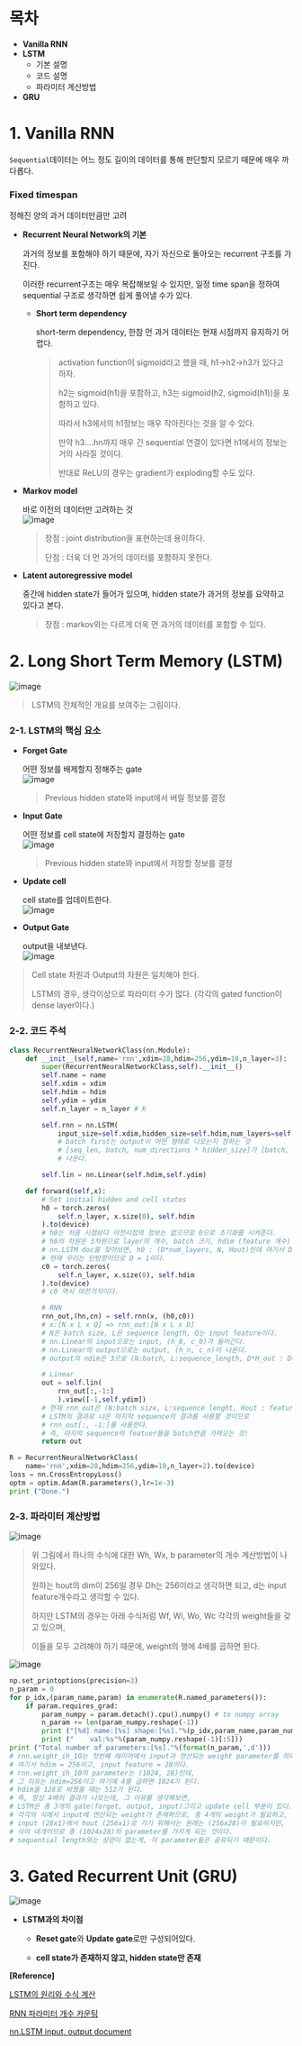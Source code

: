 # 목차

- **Vanilla RNN**
- **LSTM**
  - 기본 설명
  - 코드 설명
  - 파라미터 계산방법
- **GRU**

# 1. Vanilla RNN

`Sequential`데이터는 어느 정도 길이의 데이터를 통해 판단할지 모르기 때문에 매우 까다롭다. 

### Fixed timespan

정해진 양의 과거 데이터만큼만 고려

- **Recurrent Neural Network의 기본**

  과거의 정보를 포함해야 하기 때문에, 자기 자신으로 돌아오는 recurrent 구조를 가진다. 

  이러한 recurrent구조는 매우 복잡해보일 수 있지만, 일정 time span을 정하여 sequential 구조로 생각하면 쉽게 풀어낼 수가 있다. 

  - **Short term dependency**

    short-term dependency, 한참 먼 과거 데이터는 현재 시점까지 유지하기 어렵다. 

    > activation function이 sigmoid라고 했을 때, h1->h2->h3가 있다고 하자.
    >
    > h2는 sigmoid(h1)을 포함하고, h3는 sigmoid(h2, sigmoid(h1))을 포함하고 있다. 
    >
    > 따라서 h3에서의 h1정보는 매우 작아진다는 것을 알 수 있다. 
    >
    > 만약 h3....hn까지 매우 긴 sequential 연결이 있다면 h1에서의 정보는 거의 사라질 것이다. 
    >
    > 반대로 ReLU의 경우는 gradient가 exploding할 수도 있다.

- **Markov model**

  바로 이전의 데이터만 고려하는 것  
  ![image](https://user-images.githubusercontent.com/71866756/152985675-d118cf62-b92d-4546-95eb-020c710d49e7.png)  

  > 장점 : joint distribution을 표현하는데 용이하다. 
  >
  > 단점 : 더욱 더 먼 과거의 데이터를 포함하지 못한다. 

- **Latent autoregressive model**

  중간에 hidden state가 들어가 있으며, hidden state가 과거의 정보를 요약하고 있다고 본다. 

  > 장점 : markov와는 다르게 더욱 먼 과거의 데이터를 포함할 수 있다. 



# 2. Long Short Term Memory (LSTM)

![image](https://user-images.githubusercontent.com/71866756/152985722-bb7fa849-a5b3-4a2b-aeb0-9b3e0b536d4d.png)

> LSTM의 전체적인 개요를 보여주는 그림이다. 

### 2-1. LSTM의 핵심 요소

- **Forget Gate**

  어떤 정보를 배제할지 정해주는 gate  
  ![image](https://user-images.githubusercontent.com/71866756/152985750-2b76ca3f-7c5e-4bc6-b973-8af786163c47.png)  

  > Previous hidden state와 input에서 버릴 정보를 결정

- **Input Gate**

  어떤 정보를 cell state에 저장할지 결정하는 gate  
  ![image](https://user-images.githubusercontent.com/71866756/152985777-00b205cc-b9a2-42ad-9aeb-a6abb1248d87.png)  

  > Previous hidden state와 input에서 저장할 정보를 결정

- **Update cell**

  cell state를 업데이트한다.  
  ![image](https://user-images.githubusercontent.com/71866756/152985832-a2c29319-c156-44a5-b9a9-4723b634f667.png)  

- **Output Gate**

  output을 내보낸다.   
  ![image](https://user-images.githubusercontent.com/71866756/152985869-384521c0-8039-4053-aea0-e3f7a0a9129b.png)  

> Cell state 차원과 Output의 차원은 일치해야 한다. 
>
> LSTM의 경우, 생각이상으로 파라미터 수가 많다. (각각의 gated function이 dense layer이다.)

### 2-2. 코드 주석

```python
class RecurrentNeuralNetworkClass(nn.Module):
    def __init__(self,name='rnn',xdim=28,hdim=256,ydim=10,n_layer=3):
        super(RecurrentNeuralNetworkClass,self).__init__()
        self.name = name
        self.xdim = xdim
        self.hdim = hdim
        self.ydim = ydim
        self.n_layer = n_layer # K

        self.rnn = nn.LSTM(
            input_size=self.xdim,hidden_size=self.hdim,num_layers=self.n_layer,batch_first=True)
            # batch first는 output이 어떤 형태로 나오는지 정하는 것
            # [seq_len, batch, num_directions * hidden_size]가 [batch, seq_len, num_directions * hidden_size]로
            # 나온다. 

        self.lin = nn.Linear(self.hdim,self.ydim)

    def forward(self,x):
        # Set initial hidden and cell states 
        h0 = torch.zeros(
            self.n_layer, x.size(0), self.hdim
        ).to(device)
        # h0는 처음 시점보다 이전시점의 정보는 없으므로 0으로 초기화를 시켜준다.
        # h0의 차원은 3차원으로 layer의 개수, batch 크기, hdim (feature 개수) 라고 생각하면 된다 .
        # nn.LSTM doc를 찾아보면, h0 : (D*num_layers, N, Hout)인데 여기서 D는 단방향일 때 1, 양방향일 때 2의 값이다. 
        # 현재 우리는 단방향이므로 D = 1이다. 
        c0 = torch.zeros(
            self.n_layer, x.size(0), self.hdim
        ).to(device)
        # c0 역시 마찬가지이다. 

        # RNN
        rnn_out,(hn,cn) = self.rnn(x, (h0,c0)) 
        # x:[N x L x Q] => rnn_out:[N x L x D]
        # N은 batch size, L은 sequence length, Q는 input feature이다. 
        # nn.Linear의 input으로는 input, (h_0, c_0)가 들어간다. 
        # nn.Linear의 output으로는 output, (h_n, c_n)이 나온다. 
        # output의 ndim은 3으로 (N:batch, L:sequence_length, D*H_out : D=1, H_out=output feature)

        # Linear
        out = self.lin(
            rnn_out[:,-1:]
            ).view([-1,self.ydim]) 
        # 현재 rnn_out은 (N:batch size, L:sequence lenght, Hout : feature 수)로 되어있는데,
        # LSTM의 결과로 나온 마지막 sequence의 결과를 사용할 것이므로
        # rnn_out[:, -1:]를 사용한다. 
        # 즉, 마지막 sequence의 featuer들을 batch만큼 가져오는 것!
        return out 

R = RecurrentNeuralNetworkClass(
    name='rnn',xdim=28,hdim=256,ydim=10,n_layer=2).to(device)
loss = nn.CrossEntropyLoss()
optm = optim.Adam(R.parameters(),lr=1e-3)
print ("Done.")
```

### 2-3. 파라미터 계산방법

![image](https://user-images.githubusercontent.com/71866756/152986036-17cbcb5e-f28f-462d-893c-ad06030583c7.png)

> 위 그림에서 하나의 수식에 대한 Wh, Wx, b parameter의 개수 계산방법이 나와있다. 
>
> 원하는 hout의 dim이 256일 경우 Dh는 256이라고 생각하면 되고, d는 input feature개수라고 생각할 수 있다. 
>
> 하지만 LSTM의 경우는 아래 수식처럼 Wf, Wi, Wo, Wc 각각의 weight들을 갖고 있으며, 
>
> 이들을 모두 고려해야 하기 때문에, weight의 행에 4배를 곱하면 된다. 

![image](https://user-images.githubusercontent.com/71866756/152986018-0053d830-67c4-47f5-a213-bea7b60c270c.png)

```python
np.set_printoptions(precision=3)
n_param = 0
for p_idx,(param_name,param) in enumerate(R.named_parameters()):
    if param.requires_grad:
        param_numpy = param.detach().cpu().numpy() # to numpy array 
        n_param += len(param_numpy.reshape(-1))
        print ("[%d] name:[%s] shape:[%s]."%(p_idx,param_name,param_numpy.shape))
        print ("    val:%s"%(param_numpy.reshape(-1)[:5]))
print ("Total number of parameters:[%s]."%(format(n_param,',d')))
# rnn.weight_ih_10는 첫번째 레이어에서 input과 연산되는 weight parameter를 의미한다.
# 여기서 hdim = 256이고, input feature = 28이다. 
# rnn.weight_ih_10의 parameter는 (1024, 28)인데, 
# 그 이유는 hdim=256이고 여기에 4를 곱하면 1024가 된다. 
# hdim을 128로 바꿨을 때는 512가 된다. 
# 즉, 항상 4배의 결과가 나오는데, 그 이유를 생각해보면,
# LSTM은 총 3개의 gate(forget, output, input)그리고 update cell 부분이 있다. 
# 각각의 식에서 input에 연산되는 weight가 존재하므로, 총 4개의 weight가 필요하고, 
# input (28x1)에서 hout (256x1)로 가기 위해서는 원래는 (256x28)이 필요하지만,
# 식이 네개이므로 총 (1024x28)의 parameter를 가지게 되는 것이다. 
# sequential length와는 상관이 없는게, 이 parameter들은 공유되기 때문이다. 
```



# 3. Gated Recurrent Unit (GRU)

![image](https://user-images.githubusercontent.com/71866756/152986074-9c008170-e4d5-4684-833e-73f2c6e6ec7e.png)

- **LSTM과의 차이점**

  - **Reset gate**와 **Update gate**로만 구성되어있다. 

  - **cell state가 존재하지 않고, hidden state만 존재** 



**[Reference]**

[LSTM의 원리와 수식 계산](https://docs.likejazz.com/lstm/)

[RNN 파라미터 개수 카운팅](https://datascientist.tistory.com/25)

[nn.LSTM input, output document](https://pytorch.org/docs/stable/generated/torch.nn.LSTM.html)
